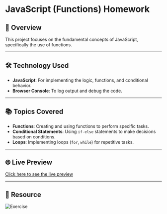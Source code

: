 # JavaScript (Functions) Homework

## 📖 Overview
This project focuses on the fundamental concepts of JavaScript, specifically the use of functions.

---

## 🛠️ Technology Used
- **JavaScript**: For implementing the logic, functions, and conditional behavior.
- **Browser Console**: To log output and debug the code.

---

## 📚 Topics Covered
- **Functions**: Creating and using functions to perform specific tasks.
- **Conditional Statements**: Using `if-else` statements to make decisions based on conditions.
- **Loops**: Implementing loops (`for`, `while`) for repetitive tasks.

---

## 🌐 Live Preview
[Click here to see the live preview](https://07asn.github.io/Function-Exercise/)

---

## 📸 Resource
![Exercise](https://drive.google.com/uc?export=view&id=19YgT4E53jTSpxdWQk1T7nZ0KtmKk8na8)


